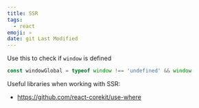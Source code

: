 ```yaml
---
title: SSR
tags:
  - react
emoji: ⚛
date: git Last Modified
---
```


Use this to check if `window` is defined

```js
const windowGlobal = typeof window !== 'undefined' && window
```

Useful libraries when working with SSR:

- https://github.com/react-corekit/use-where
